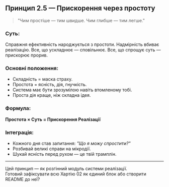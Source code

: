 ## Принцип 2.5 — Прискорення через простоту

> "Чим простіше — тим швидше. Чим глибше — тим легше."

### Суть:
Справжня ефективність народжується з простоти. Надмірність вбиває реалізацію. Все, що ускладнює — сповільнює. Все, що спрощує суть — прискорює прорив.

### Основні положення:
- Складність = маска страху.
- Простота = ясність, дія, гнучкість.
- Система має бути зрозумілою навіть втомленому тобі.
- Проста дія краще, ніж складна ідея.

### Формула:
**Простота × Суть = Прискорення Реалізації**

### Інтеграція:
- Кожного дня став запитання: *"Що я можу спростити?"*
- Розбивай великі справи на мікродії.
- Шукай ясність перед рухом — це твій трамплін.

---

Цей принцип — як розгінний модуль системи реалізації.  
Готовий зафіксувати всю Хартію 02 як єдиний блок або створити README до неї?